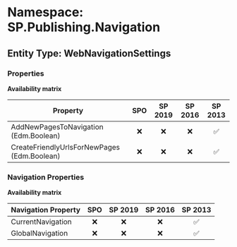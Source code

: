 # Namespace: SP.Publishing.Navigation

## Entity Type: WebNavigationSettings

### Properties

**Availability matrix**

Property | SPO | SP 2019 | SP 2016 | SP 2013
----------|:---:|:-------:|:-------:|:-------:
AddNewPagesToNavigation (Edm.Boolean) | ❌ | ❌ | ❌ | ✅
CreateFriendlyUrlsForNewPages (Edm.Boolean) | ❌ | ❌ | ❌ | ✅

### Navigation Properties

**Availability matrix**

Navigation Property | SPO | SP 2019 | SP 2016 | SP 2013
----------|:---:|:-------:|:-------:|:-------:
CurrentNavigation | ❌ | ❌ | ❌ | ✅
GlobalNavigation | ❌ | ❌ | ❌ | ✅